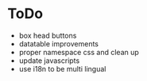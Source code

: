 # ToDo

* box head buttons
* datatable improvements
* proper namespace css and clean up
* update javascripts
* use i18n to be multi lingual